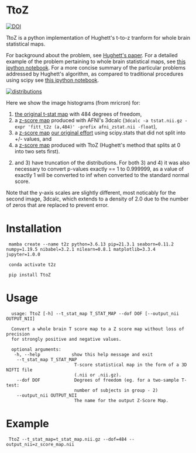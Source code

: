 # TtoZ

[![DOI](https://zenodo.org/badge/doi/10.5281/zenodo.32508.svg)](http://dx.doi.org/10.5281/zenodo.32508)

TtoZ is a python implementation of Hughett's t-to-z tranform for whole brain statistical maps. 

For background about the problem, see [Hughett's paper](doc/JStats_Hughett.pdf). For a detailed example of the problem pertaining to whole brain statistical maps, see [this ipython notebook](http://nbviewer.ipython.org/github/vsoch/TtoZ/blob/master/doc/t_to_z_procedure.ipynb). For a more concise summary of the particular problems addressed by Hughett's algorithm, as compared to traditional procedures using scipy see [this ipython notebook](http://nbviewer.ipython.org/github/vsoch/TtoZ/blob/master/doc/TtoZ_method_comparison.ipynb).

[![distributions](doc/histograms.png)](https://raw.githubusercontent.com/vsoch/TtoZ/master/doc/histograms.png)  

Here we show the image histograms (from mricron) for: 

 1. [the original t-stat map](example/tfMRI_LANGUAGE_STORY.nii_tstat1.nii.gz) with 484 degrees of freedom, 
 2. a [z-score map](example/zstat_afni.nii) produced with AFNI's 3dcalc (`3dcalc -a tstat.nii.gz -expr 'fitt_t2z (a,484)' -prefix afni_zstat.nii -float`), 
 3. a [z-score map](example/zstat_nosplit.nii) [our original effort](http://nbviewer.ipython.org/github/vsoch/TtoZ/blob/master/doc/t_to_z_procedure.ipynb#Converting-from-P-Values-to-Z-Scores) using scipy.stats that did not split into +/- values, and 
 4. a [z-score map](example/zstat_ttz.nii) produced with TtoZ (Hughett's method that splits at 0 into two sets first). 

2) and 3) have truncation of the distributions.  For both 3) and 4) it was also necessary to convert p-values exactly == 1 to 0.999999, as a value of exactly 1 will be converted to inf when converted to the standard normal score.

Note that the y-axis scales are slightly different, most noticably for the second image, 3dcalc, which extends to a density of 2.0 due to the number of zeros that are replaced to prevent error. 

# Installation

     mamba create --name t2z python=3.6.13 pip=21.3.1 seaborn=0.11.2 numpy=1.19.5 nibabel=3.2.1 nilearn=0.8.1 matplotlib=3.3.4 jupyter=1.0.0

     conda activate t2z
     
     pip install TtoZ


# Usage

      usage: TtoZ [-h] --t_stat_map T_STAT_MAP --dof DOF [--output_nii OUTPUT_NII]

      Convert a whole brain T score map to a Z score map without loss of precision
      for strongly positive and negative values.

      optional arguments:
       -h, --help            show this help message and exit
        --t_stat_map T_STAT_MAP
                              T-score statistical map in the form of a 3D NIFTI file
                              (.nii or .nii.gz).
        --dof DOF             Degrees of freedom (eg. for a two-sample T-test:
                              number of subjects in group - 2)
        --output_nii OUTPUT_NII
                              The name for the output Z-Score Map.


# Example

     TtoZ --t_stat_map=t_stat_map.nii.gz --dof=484 --output_nii=z_score_map.nii

